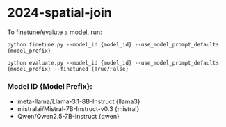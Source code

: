 # 2024-spatial-join


To finetune/evalute a model, run:

```
python finetune.py --model_id {model_id} --use_model_prompt_defaults {model_prefix} 
```

```
python evaluate.py --model_id {model_id} --use_model_prompt_defaults {model_prefix} --finetuned {True/False}
```

### Model ID {Model Prefix}:
- meta-llama/Llama-3.1-8B-Instruct {llama3}
- mistralai/Mistral-7B-Instruct-v0.3 {mistral}
- Qwen/Qwen2.5-7B-Instruct {qwen}
